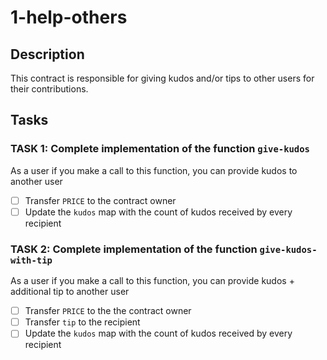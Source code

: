 # 1-help-others

## Description
This contract is responsible for giving kudos and/or tips to other users for their contributions.


## Tasks

### TASK 1: Complete implementation of the function `give-kudos`
As a user if you make a call to this function, you can provide kudos to another user
- [ ] Transfer `PRICE` to the contract owner
- [ ] Update the `kudos` map with the count of kudos received by every recipient

### TASK 2: Complete implementation of the function `give-kudos-with-tip`
As a user if you make a call to this function, you can provide kudos + additional tip to another user
- [ ] Transfer `PRICE` to the the contract owner
- [ ] Transfer `tip` to the recipient
- [ ] Update the `kudos` map with the count of kudos received by every recipient
